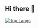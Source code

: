 ## Hi there 👋

[![Top Langs](https://github-readme-stats.vercel.app/api/top-langs/?username=Rorrian&layout=donut)](https://github.com/Rorrian/github-readme-stats)


<!--
**Rorrian/Rorrian** is a ✨ _special_ ✨ repository because its `README.md` (this file) appears on your GitHub profile.

Here are some ideas to get you started:

- 🔭 I’m currently working on ...
- 🌱 I’m currently learning ...
- 👯 I’m looking to collaborate on ...
- 🤔 I’m looking for help with ...
- 💬 Ask me about ...
- 📫 How to reach me: ...
- 😄 Pronouns: ...
- ⚡ Fun fact: ...
-->

